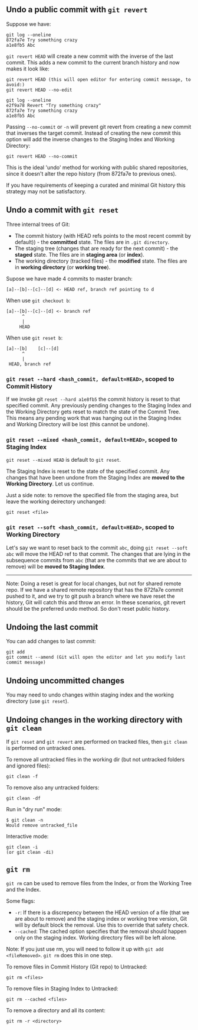 ## Undo a public commit with `git revert`

Suppose we have:

```
git log --oneline
872fa7e Try something crazy
a1e8fb5 Abc
```

`git revert HEAD` will create a new commit with the inverse of the last commit. This adds a new commit to the current branch history and now makes it look like:

```
git revert HEAD (this will open editor for entering commit message, to avoid:)
git revert HEAD --no-edit

git log --oneline
e2f9a78 Revert "Try something crazy"
872fa7e Try something crazy
a1e8fb5 Abc
```

Passing `--no-commit` or `-n`  will prevent git revert from creating a new commit that inverses the target commit. Instead of creating the new commit this option will add the inverse changes to the Staging Index and Working Directory:

```
git revert HEAD --no-commit
```

This is the ideal 'undo' method for working with public shared repositories, since it doesn't alter the repo history (from 872fa7e to previous ones).

If you have requirements of keeping a curated and minimal Git history this strategy may not be satisfactory.

## Undo a commit with `git reset`

Three internal trees of Git:
- The commit history (with HEAD refs points to the most recent commit by default)) - the **committed** state. The files are in `.git directory`.
- The staging tree (changes that are ready for the next commit) - the **staged** state. The files are in **staging area** (or **index**).
- The working directory (tracked files) - the **modified** state. The files are in **working directory** (or **working tree**).

Supose we have made 4 commits to master branch:

```
[a]--[b]--[c]--[d] <- HEAD ref, branch ref pointing to d
```

When use `git checkout b`:

```
[a]--[b]--[c]--[d] <- branch ref
      ^
      |
     HEAD
```

When use `git reset b`:

```
[a]--[b]    [c]--[d]
      ^
      |
 HEAD, branch ref
```

### `git reset --hard <hash_commit, default=HEAD>`, scoped to Commit History

If we invoke git `reset --hard a1e8fb5` the commit history is reset to that specified commit. Any previously pending changes to the Staging Index and the Working Directory gets reset to match the state of the Commit Tree. This means any pending work that was hanging out in the Staging Index and Working Directory will be lost (this cannot be undone).

### `git reset --mixed <hash_commit, default=HEAD>`, scoped to Staging Index

`git reset --mixed HEAD` is default to `git reset`.

The Staging Index is reset to the state of the specified commit. Any changes that have been undone from the Staging Index are **moved to the Working Directory**. Let us continue.

Just a side note: to remove the specified file from the staging area, but leave the working deirectory unchanged:

```
git reset <file>
```

### `git reset --soft <hash_commit, default=HEAD>`, scoped to Working Directory

Let's say we want to reset back to the commit `abc`, doing `git reset --soft abc` will move the HEAD ref to that commit. The changes that are lying in the subsequence commits from `abc` (that are the commits that we are about to remove) will be **moved to Staging Index**.

---

Note: Doing a reset is great for local changes, but not for shared remote repo. If we have a shared remote repository that has the 872fa7e commit pushed to it, and we try to git push a branch where we have reset the history, Git will catch this and throw an error. In these scenarios, git revert should be the preferred undo method. So don't reset public history.
 
 
## Undoing the last commit

You can add changes to last commit:

```
git add
git commit --amend (Git will open the editor and let you modify last commit message)
```

## Undoing uncommitted changes

You may need to undo changes within staging index and the working directory (use `git reset`).

## Undoing changes in the working directory with `git clean`

If `git reset` and `git revert` are performed on tracked files, then `git clean` is performed on untracked ones.

To remove all untracked files in the working dir (but not untracked folders and ignored files):

```
git clean -f
```

To remove also any untracked folders:

```
git clean -df
```

Run in "dry run" mode: 

```
$ git clean -n
Would remove untracked_file
```

Interactive mode:

```
git clean -i
(or git clean -di)
```

## `git rm`

`git rm` can be used to remove files from the Index, or from the Working Tree and the Index. 

Some flags:
- `-r`: If there is a discrepency between the HEAD version of a file (that we are about to remove) and the staging index or working tree version, Git will by default block the removal. Use this to override that safety check.
- `--cached`: The cached option specifies that the removal should happen only on the staging index. Working directory files will be left alone.

Note: If you just use rm, you will need to follow it up with `git add <fileRemoved>`.  `git rm` does this in one step.

To remove files in Commit History (Git repo) to Untracked:

```
git rm <files>
```

To remove files in Staging Index to Untracked:

```
git rm --cached <files>
```

To remove a directory and all its content:

```
git rm -r <directory>
```


